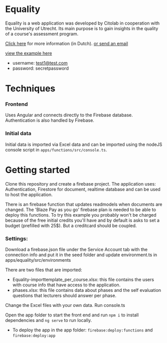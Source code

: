 # Equality
 
Equality is a web application was developed by Citolab in cooperation with the University of Utrecht.
Its main purpose is to gain insights in the quality of a course's assessment program.

<a href="https://equality-opensource.firebaseapp.com/">Click here</a> for more information (in Dutch).
<a href="mailto:citolab@cito.nl?subject=More info about Equality">or send an email</a>

<a href="https://equality-opensource.firebaseapp.com/">view the example here</a>
- username: test1@test.com
- password: secretpassword

# Techniques

### Frontend
Uses Angular and connects directly to the Firebase database. Authentication is also handled by Firebase.

### Initial data
Initial data is imported via Excel data and can be imported using the nodeJS console script in ```apps/functions/src/console.ts```.

# Getting started
Clone this repository and create a firebase project. The application uses: Authentication, Firestore for document, realtime database and can be used to host the application.

There is an firebase function that updates readmodels when documents are changed. The 'Blaze Pay as you go' firebase plan is needed to be able to deploy this functions. To try this example you probably won't be charged because of the free initial credits you'll have and by default is asks to set a budget (prefilled with 25$). But a creditcard should be coupled.

### Settings: 

Download a firebase.json file under the Service Account tab with the connection info and put it in the seed folder and update environment.ts in apps/equality/src/environments

There are two files that are imported: 
- Equality-importtemplate_per_course.xlsx: this file contains the users with course info that have access to the application.
- phases.xlsx: this file contains data about phases and the self evaluation questions that lecturers should answer per phase.

Change the Excel files with your own data.
Run console.ts

Open the app folder to start the front end and run `npm i` to install dependencies and `ng serve` to run locally.

- To deploy the app in the app folder: `firebase:deploy:functions` and `firebase:deploy:app`  
